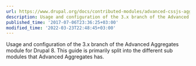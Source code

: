 ```yaml
---
url: https://www.drupal.org/docs/contributed-modules/advanced-cssjs-aggregation
description: Usage and configuration of the 3.x branch of the Advanced Aggregates module for Drupal 8. This guide is primarily split into the different sub modules that Advanced Aggregates has
published_time: '2017-07-06T23:36:25+03:00'
modified_time: '2022-03-23T22:48:45+03:00'
---
```

Usage and configuration of the 3.x branch of the Advanced Aggregates module for Drupal 8. This guide is primarily split into the different sub modules that Advanced Aggregates has.